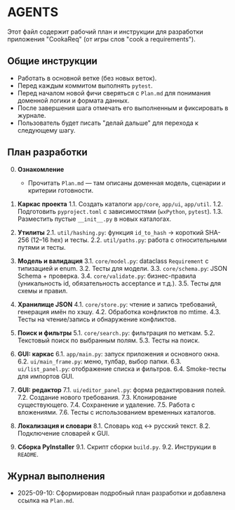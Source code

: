 # AGENTS

Этот файл содержит рабочий план и инструкции для разработки приложения "CookaReq" (от игры слов "cook a requirements").

## Общие инструкции
- Работать в основной ветке (без новых веток).
- Перед каждым коммитом выполнять `pytest`.
- Перед началом новой фичи сверяться с `Plan.md` для понимания доменной логики и формата данных.
- После завершения шага отмечать его выполненным и фиксировать в журнале.
- Пользователь будет писать "делай дальше" для перехода к следующему шагу.

## План разработки

0. **Ознакомление**
   - Прочитать `Plan.md` — там описаны доменная модель, сценарии и критерии готовности.

1. **Каркас проекта**
   1.1. Создать каталоги `app/core`, `app/ui`, `app/util`.
   1.2. Подготовить `pyproject.toml` с зависимостями (`wxPython`, `pytest`).
   1.3. Разместить пустые `__init__.py` в новых каталогах.

2. **Утилиты**
   2.1. `util/hashing.py`: функция `id_to_hash` → короткий SHA-256 (12–16 hex) и тесты.
   2.2. `util/paths.py`: работа с относительными путями и тесты.

3. **Модель и валидация**
   3.1. `core/model.py`: dataclass `Requirement` с типизацией и enum.
   3.2. Тесты для модели.
   3.3. `core/schema.py`: JSON Schema + проверка.
   3.4. `core/validate.py`: бизнес-правила (уникальность id, обязательность acceptance и т.д.).
   3.5. Тесты для схемы и правил.

4. **Хранилище JSON**
   4.1. `core/store.py`: чтение и запись требований, генерация имён по хэшу.
   4.2. Обработка конфликтов по mtime.
   4.3. Тесты на чтение/запись и обнаружение конфликтов.

5. **Поиск и фильтры**
   5.1. `core/search.py`: фильтрация по меткам.
   5.2. Текстовый поиск по выбранным полям.
   5.3. Тесты на поиск.

6. **GUI: каркас**
   6.1. `app/main.py`: запуск приложения и основного окна.
   6.2. `ui/main_frame.py`: меню, тулбар, выбор папки.
   6.3. `ui/list_panel.py`: отображение списка и фильтров.
   6.4. Smoke-тесты для импортов GUI.

7. **GUI: редактор**
   7.1. `ui/editor_panel.py`: форма редактирования полей.
   7.2. Создание нового требования.
   7.3. Клонирование существующего.
   7.4. Сохранение и удаление.
   7.5. Работа с вложениями.
   7.6. Тесты с использованием временных каталогов.

8. **Локализация и словари**
   8.1. Словарь код ↔ русский текст.
   8.2. Подключение словарей к GUI.

9. **Сборка PyInstaller**
   9.1. Скрипт сборки `build.py`.
   9.2. Инструкции в `README`.

## Журнал выполнения
- 2025-09-10: Сформирован подробный план разработки и добавлена ссылка на `Plan.md`.

